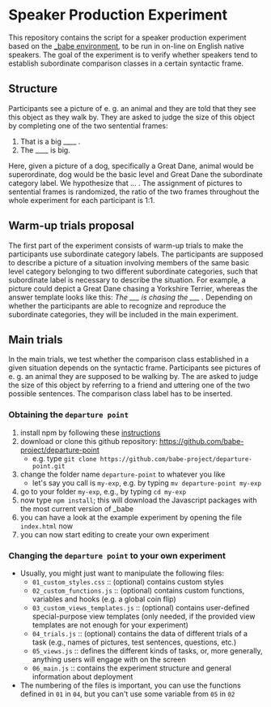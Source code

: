 # Speaker Production Experiment

This repository contains the script for a speaker production experiment based on the [_babe environment](https://github.com/babe-project/departure-point), to be run in on-line on English native speakers. The goal of the experiment is to verify whether speakers tend to establish subordinate comparison classes in a certain syntactic frame.  

## Structure

Participants see a picture of e. g. an animal and they are told that they see this object as they walk by. They are asked to judge the size of this object by completing one of the two sentential frames:
1. That is a big ____ .
2. The ____ is big.

Here, given a picture of a dog, specifically a Great Dane, animal would be superordinate, dog would be the basic level and Great Dane the subordinate category label. We hypothesize that ... .
The assignment of pictures to sentential frames is randomized, the ratio of the two frames throughout the whole experiment for each participant is 1:1.   

## Warm-up trials proposal
The first part of the experiment consists of warm-up trials to make the participants use subordinate category labels. The participants are supposed to describe a picture of a situation involving members of the same basic level category belonging to two different subordinate categories, such that subordinate label is necessary to describe the situation. For example, a picture could depict a Great Dane chasing a Yorkshire Terrier, whereas the answer template looks like this:
*The \___ is chasing the ___ .*
Depending on whether the participants are able to recognize and reproduce the subordinate categories, they will be included in the main experiment.
## Main trials
In the main trials, we test whether the comparison class established in a given situation depends on the syntactic frame. Participants see pictures of e. g. an animal they are supposed to be walking by. The are asked to judge the size of this object by referring to a friend and uttering one of the two possible sentences. The comparison class label has to be inserted.


### Obtaining the `departure point`

1. install npm by following these [instructions](https://www.npmjs.com/get-npm)
2. download or clone this github repository: https://github.com/babe-project/departure-point
   - e.g. type `git clone https://github.com/babe-project/departure-point.git`
3. change the folder name `departure-point` to whatever you like
   - let's say you call is `my-exp`, e.g. by typing `mv departure-point my-exp`
4. go to your folder `my-exp`, e.g., by typing `cd my-exp`
5. now type `npm install`; this will download the Javascript packages with the most current version of _babe
6. you can have a look at the example experiment by opening the file `index.html` now
7. you can now start editing to create your own experiment

### Changing the `departure point` to your own experiment

- Usually, you might just want to manipulate the following files:
    - `01_custom_styles.css` :: (optional) contains custom styles
	- `02_custom_functions.js` :: (optional) contains custom functions, variables and hooks (e.g. a global coin flip)
	- `03_custom_views_templates.js` :: (optional) contains user-defined special-purpose view templates (only needed, if the provided view templates are not enough for your experiment)
	- `04_trials.js` :: (optional) contains the data of different trials of a task (e.g., names of pictures, test sentences, questions, etc.)
	- `05_views.js` :: defines the different kinds of tasks, or, more generally, anything users will engage with on the screen
	- `06_main.js` :: contains the experiment structure and general information about deployment
- The numbering of the files is important, you can use the functions defined in `01` in `04`, but you can't use some variable from `05` in `02`
